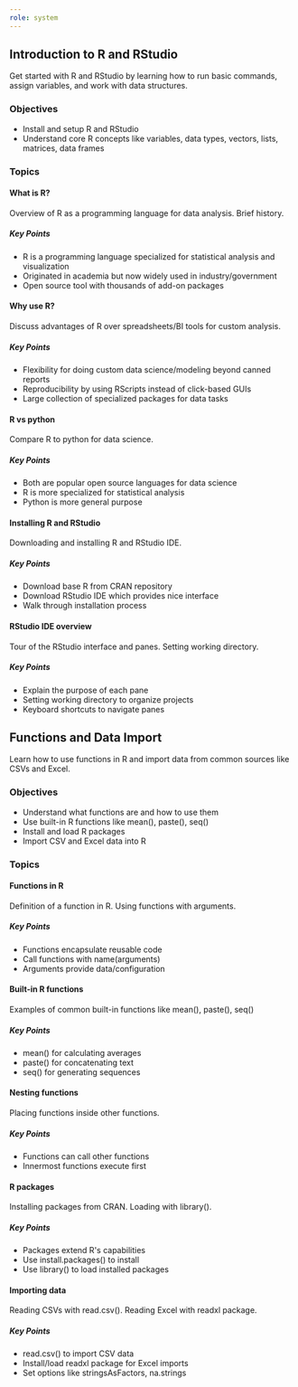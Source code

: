 ```yaml
---
role: system
---
```

## Introduction to R and RStudio

Get started with R and RStudio by learning how to run basic commands, assign variables, and work with data structures.

### Objectives

- Install and setup R and RStudio
- Understand core R concepts like variables, data types, vectors, lists, matrices, data frames

### Topics

#### What is R?

Overview of R as a programming language for data analysis. Brief history.

##### Key Points

- R is a programming language specialized for statistical analysis and visualization
- Originated in academia but now widely used in industry/government
- Open source tool with thousands of add-on packages

#### Why use R?

Discuss advantages of R over spreadsheets/BI tools for custom analysis.

##### Key Points

- Flexibility for doing custom data science/modeling beyond canned reports
- Reproducibility by using RScripts instead of click-based GUIs
- Large collection of specialized packages for data tasks

#### R vs python

Compare R to python for data science.

##### Key Points

- Both are popular open source languages for data science
- R is more specialized for statistical analysis
- Python is more general purpose

#### Installing R and RStudio

Downloading and installing R and RStudio IDE.

##### Key Points

- Download base R from CRAN repository
- Download RStudio IDE which provides nice interface
- Walk through installation process

#### RStudio IDE overview

Tour of the RStudio interface and panes. Setting working directory.

##### Key Points

- Explain the purpose of each pane
- Setting working directory to organize projects
- Keyboard shortcuts to navigate panes


## Functions and Data Import

Learn how to use functions in R and import data from common sources like CSVs and Excel.

### Objectives

- Understand what functions are and how to use them
- Use built-in R functions like mean(), paste(), seq()
- Install and load R packages
- Import CSV and Excel data into R

### Topics

#### Functions in R

Definition of a function in R. Using functions with arguments.

##### Key Points

- Functions encapsulate reusable code
- Call functions with name(arguments)
- Arguments provide data/configuration

#### Built-in R functions

Examples of common built-in functions like mean(), paste(), seq()

##### Key Points

- mean() for calculating averages
- paste() for concatenating text
- seq() for generating sequences

#### Nesting functions

Placing functions inside other functions.

##### Key Points

- Functions can call other functions
- Innermost functions execute first

#### R packages

Installing packages from CRAN. Loading with library().

##### Key Points

- Packages extend R's capabilities
- Use install.packages() to install
- Use library() to load installed packages

#### Importing data

Reading CSVs with read.csv(). Reading Excel with readxl package.

##### Key Points

- read.csv() to import CSV data
- Install/load readxl package for Excel imports
- Set options like stringsAsFactors, na.strings

